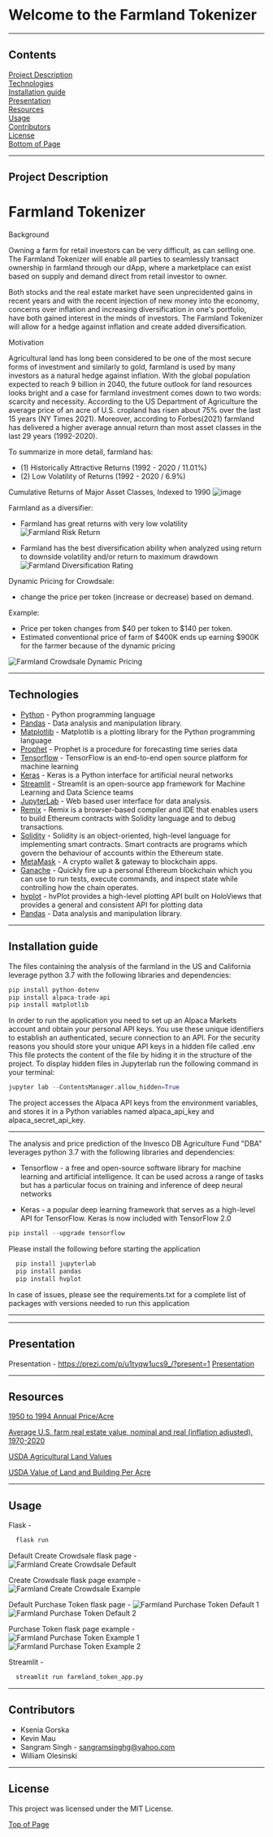 # Welcome to the Farmland Tokenizer
***
<a id="Top-of-Page"></a>

## <a id="Contents">Contents</a>
[Project Description](#Project-Description)<br>
[Technologies](#Technologies)<br>
[Installation guide](#Installation-guide) <br>
[Presentation](#Presentation)<br>
[Resources](#Resources)<br>
[Usage](#Usage)<br>
[Contributors](#Contributors)<br>
[License](#License)<br>
[Bottom of Page](#Bottom-of-Page)<br>

***
## <a id="Project-Description">Project Description</a>
# Farmland Tokenizer 
Background
<p> Owning a farm for retail investors can be very difficult, as can selling one. The Farmland Tokenizer will enable all parties to seamlessly transact ownership in farmland through our dApp, where a marketplace can exist based on supply and demand direct from retail investor to owner.
</p>

<p> Both stocks and the real estate market have seen unprecidented gains in recent years and with the recent injection of new money into the economy, concerns over inflation and increasing diversification in one's portfolio, have both gained interest in the minds of investors. The Farmland Tokenizer will allow for a hedge against inflation and create added diversification.
</p>

Motivation
<p> Agricultural land has long been considered to be one of the most secure forms of investment and similarly to gold, farmland is used by many investors as a natural hedge against inflation.
With the global population expected to reach 9 billion in 2040, the future outlook for land resources looks bright and a case for farmland investment comes down to two words: scarcity and necessity.
According to the US Department of Agriculture the average price of an acre of U.S. cropland has risen about 75% over the last 15 years (NY Times 2021). Moreover, according to Forbes(2021) farmland has delivered a higher average annual return than most asset classes in the last 29 years (1992-2020). 

To summarize in more detail, farmland has:
* (1) Historically Attractive Returns (1992 - 2020 / 11.01%)
* (2) Low Volatility of Returns (1992 - 2020 / 6.9%)

 Cumulative Returns of Major Asset Classes, Indexed to 1990
  ![image](https://user-images.githubusercontent.com/85215301/142964652-a09d90e0-83b3-4aea-aa37-0fb0a1234b54.png)


Farmland as a diversifier:
* Farmland has great returns with very low volatility
![Farmland Risk Return](Images/farmland_asset_class_risk_return.png)  

* Farmland has the best diversification ability when analyzed using return to downside volatility and/or return to maximum drawdown
![Farmland Diversification Rating](Images/farmland_asset_class_diversification.png)

Dynamic Pricing for Crowdsale:
* change the price per token (increase or decrease) based on demand.

Example:
* Price per token changes from $40 per token to $140 per token.
* Estimated conventional price of farm of $400K ends up earning $900K for the farmer because of the dynamic pricing

![Farmland Crowdsale Dynamic Pricing](Images/farmland_crowdsale_dynamic_pricing.png)


</p>

***
## <a id="Technologies">Technologies</a>
* [Python](https://docs.python.org/release/3.8.0/) - Python programming language
* [Pandas](https://pandas.pydata.org/docs/) - Data analysis and manipulation library.
* [Matplotlib](https://matplotlib.org/3.1.0/contents.html) - Matplotlib is a plotting library for the Python programming language
* [Prophet](https://facebook.github.io/prophet/docs/quick_start.html) - Prophet is a procedure for forecasting time series data
* [Tensorflow](https://www.tensorflow.org) - TensorFlow is an end-to-end open source platform for machine learning
* [Keras](https://keras.io/about/) - Keras is a Python interface for artificial neural networks
* [Streamlit](https://docs.streamlit.io/library/get-started) - Streamlit is an open-source app framework for Machine Learning and Data Science teams
* [JupyterLab](https://jupyterlab.readthedocs.io/en/stable/) - Web based user interface for data analysis.
* [Remix](https://remix.ethereum.org/) - Remix is a browser-based compiler and IDE that enables users to build Ethereum contracts with Solidity language and to debug transactions.
* [Solidity](https://docs.soliditylang.org/) - Solidity is an object-oriented, high-level language for implementing smart contracts. Smart contracts are programs which govern the behaviour of accounts within the Ethereum state.
* [MetaMask](https://metamask.io/) - A crypto wallet & gateway to blockchain apps.
* [Ganache](https://www.trufflesuite.com/ganache) - Quickly fire up a personal Ethereum blockchain which you can use to run tests, execute commands, and inspect state while controlling how the chain operates.
* [hvplot](https://hvplot.holoviz.org/) - hvPlot provides a high-level plotting API built on HoloViews that provides a general and consistent API for plotting data
* [Pandas](https://github.com/pandas-dev/pandas) - Data analysis and manipulation library.

***

## <a id="Installation guide">Installation guide</a>

The files containing the analysis of the farmland in the US and California leverage python 3.7 with the following libraries and dependencies:

``` python
pip install python-dotenv
pip install alpaca-trade-api
pip install matplotlib

```

In order to run the application you need to set up an Alpaca Markets account and obtain your personal API keys. You use these unique identifiers to establish an authenticated, secure connection to an API. For the security reasons you should store your unique API keys in a hidden file called .env This file protects the content of the file by hiding it in the structure of the project. To display hidden files in Jupyterlab run the following command in your terminal:

```python
jupyter lab --ContentsManager.allow_hidden=True
```

The project accesses the Alpaca API keys from the environment variables, and stores it in a Python variables named alpaca_api_key and alpaca_secret_api_key.

---
The analysis and price prediction of the Invesco DB Agriculture Fund "DBA" leverages python 3.7 with the following libraries and dependencies:

* Tensorflow - a free and open-source software library for machine learning and artificial intelligence. It can be used across a range of tasks but has a particular focus on training and inference of deep neural networks

* Keras - a popular deep learning framework that serves as a high-level API for TensorFlow. Keras is now included with TensorFlow 2.0

```python
pip install --upgrade tensorflow
```

Please install the following before starting the application

```python
  pip install jupyterlab
  pip install pandas
  pip install hvplot

```
In case of issues, please see the requirements.txt for a complete list of packages with versions needed to run this application

---

***
## <a id="Presentation">Presentation</a>
Presentation - https://prezi.com/p/u1tyqw1ucs9_/?present=1
[Presentation](https://prezi.com/p/u1tyqw1ucs9_/?present=1)

***
## <a id="Resources">Resources</a>
[1950 to 1994 Annual Price/Acre](https://www.ers.usda.gov/media/8648/sb738ab.xls)

[Average U.S. farm real estate value, nominal and real (inflation adjusted), 1970-2020](https://www.ers.usda.gov/webdocs/charts/55910/farmrealestatevalue2020_d.html?v=1175.2)

[USDA Agricultural Land Values](https://usda.library.cornell.edu/concern/publications/pn89d6567?locale=en#release-items)

[USDA Value of Land and Building Per Acre](https://www.nrcs.usda.gov/wps/portal/nrcs/detail/national/technical/econ/references/?cid=nrcs143_009723)
***
## <a id="Usage">Usage</a>

Flask - 
```python
  flask run
```

Default Create Crowdsale flask page -
![Farmland Create Crowdsale Default](Images/farmland_create_crowdsale_default_page.png)

Create Crowdsale flask page example - 
![Farmland Create Crowdsale Example](Images/farmland_create_crowdsale_page.png)

Default Purchase Token flask page - 
![Farmland Purchase Token Default 1](Images/farmland_purchase_token_default_1.png)
![Farmland Purchase Token Default 2](Images/farmland_purchase_token_default_2.png)

Purchase Token flask page example - 
![Farmland Purchase Token Example 1](Images/farmland_purchase_token_1.png)
![Farmland Purchase Token Example 2](Images/farmland_purchase_token_2.png)

Streamlit -
```python
  streamlit run farmland_token_app.py
```

***
## <a id="Contributors">Contributors</a>
* Ksenia Gorska 
* Kevin Mau 
* Sangram Singh - sangramsinghg@yahoo.com
* William Olesinski

***
## <a id="License">License</a>
This project was licensed under the MIT License. 


[Top of Page](#Top-of-Page)<br>
<a id="Bottom-of-Page"></a>
